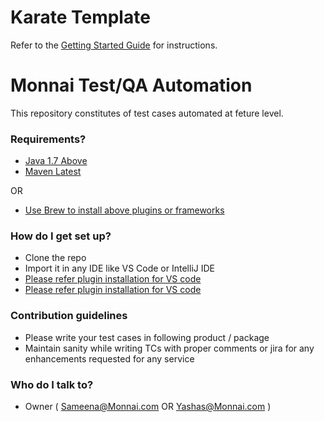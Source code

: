 # Karate Template

Refer to the [Getting Started Guide](https://github.com/karatelabs/karate/wiki/Get-Started:-Maven-and-Gradle#github-template) for instructions.

# Monnai Test/QA Automation #

This repository constitutes of test cases automated at feture level.

### Requirements? ###

* [Java 1.7 Above](https://openjdk.org/projects/jdk/17/)
* [Maven Latest](https://maven.apache.org/)

OR

* [Use Brew to install above plugins or frameworks](https://brew.sh/)


### How do I get set up? ###

* Clone the repo
* Import it in any IDE like VS Code or IntelliJ IDE
* [Please refer plugin installation for VS code](https://marketplace.visualstudio.com/items?itemName=karatelabs.karate)
* [Please refer plugin installation for VS code](https://plugins.jetbrains.com/plugin/19232-karate)

### Contribution guidelines ###

* Please write your test cases in following product / package
* Maintain sanity while writing TCs with proper comments or jira for any enhancements requested for any service

### Who do I talk to? ###

* Owner ( Sameena@Monnai.com OR Yashas@Monnai.com )